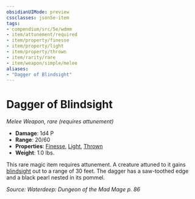 ```yaml
---
obsidianUIMode: preview
cssclasses: json5e-item
tags:
- compendium/src/5e/wdmm
- item/attunement/required
- item/property/finesse
- item/property/light
- item/property/thrown
- item/rarity/rare
- item/weapon/simple/melee
aliases: 
- "Dagger of Blindsight"
---
```

# Dagger of Blindsight
*Melee Weapon, rare (requires attunement)*  

- **Damage**: 1d4 P
- **Range**: 20/60
- **Properties**: [Finesse](/3-Mechanics/CLI/rules/item-properties.md#Finesse), [Light](/3-Mechanics/CLI/rules/item-properties.md#Light), [Thrown](/3-Mechanics/CLI/rules/item-properties.md#Thrown)
- **Weight**: 1.0 lbs.

This rare magic item requires attunement. A creature attuned to it gains [blindsight](/3-Mechanics/CLI/rules/senses.md#blindsight) out to a range of 30 feet. The dagger has a saw-toothed edge and a black pearl nested in its pommel.

*Source: Waterdeep: Dungeon of the Mad Mage p. 86*
